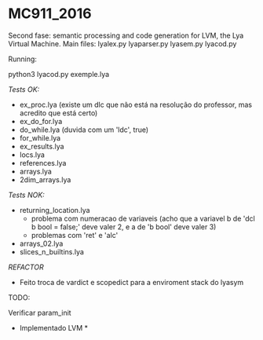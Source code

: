 # MC911_2016

Second fase: semantic processing and code generation for LVM, the Lya Virtual Machine.
Main files: lyalex.py lyaparser.py lyasem.py lyacod.py

Running:

python3 lyacod.py exemple.lya

*Tests OK:*

- ex_proc.lya (existe um dlc que não está na resolução do professor, mas acredito que está certo)
- ex_do_for.lya
- do_while.lya (duvida com um 'ldc', true)
- for_while.lya
- ex_results.lya
- locs.lya 
- references.lya
- arrays.lya
- 2dim_arrays.lya


*Tests NOK:*
- returning_location.lya 
	- problema com numeracao de variaveis (acho que a variavel b de 'dcl b bool = false;' deve valer 2, e a de 'b bool' deve valer 3)
	- problemas com 'ret' e 'alc'
- arrays_02.lya
- slices_n_builtins.lya


*REFACTOR*
- Feito troca de vardict e scopedict para a enviroment stack do lyasym

TODO:

Verificar param_init

* Implementado LVM *
